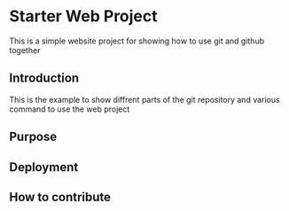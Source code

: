 # Starter Web Project

This is a simple website project for showing how to use git and github together

## Introduction
This is the example to show diffrent parts of the git repository and various command to use the web project
## Purpose

## Deployment

## How to contribute


